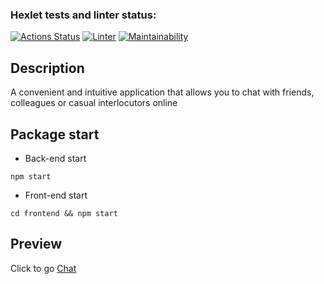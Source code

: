 ### Hexlet tests and linter status:
[![Actions Status](https://github.com/VarWaeR/frontend-project-12/actions/workflows/hexlet-check.yml/badge.svg)](https://github.com/VarWaeR/frontend-project-12/actions)
[![Linter](https://github.com/VarWaeR/frontend-project-12/actions/workflows/linter-check.yml/badge.svg)](https://github.com/VarWaeR/frontend-project-12/actions/workflows/linter-check.yml)
[![Maintainability](https://api.codeclimate.com/v1/badges/6e71efb158d3234bdf66/maintainability)](https://codeclimate.com/github/VarWaeR/frontend-project-12/maintainability)

## Description

A convenient and intuitive application that allows you to chat with friends, colleagues or casual interlocutors online

## Package start

* Back-end start
```
npm start
```

* Front-end start

```
cd frontend && npm start
```

## Preview
Click to go [Chat](https://frontend-project-12-546g.onrender.com)
